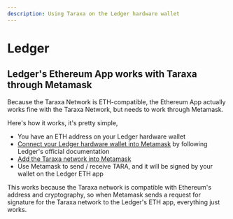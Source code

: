 ```yaml
---
description: Using Taraxa on the Ledger hardware wallet
---
```


# Ledger

## Ledger's Ethereum App works with Taraxa through Metamask

Because the Taraxa Network is ETH-compatible, the Ethereum App actually works fine with the Taraxa Network, but needs to work through Metamask.&#x20;

Here's how it works, it's pretty simple,&#x20;

* You have an ETH address on your Ledger hardware wallet&#x20;
* [Connect your Ledger hardware wallet into Metamask](https://www.ledger.com/academy/security/the-safest-way-to-use-metamask) by following Ledger's official documentation&#x20;
* [Add the Taraxa network into Metamask](metamask.md)&#x20;
* Use Metamask to send / receive TARA, and it will be signed by your wallet on the Ledger ETH app

This works because the Taraxa network is compatible with Ethereum's address and cryptography, so when Metamask sends a request for signature for the Taraxa network to the Ledger's ETH app, everything just works.&#x20;

